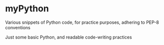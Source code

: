 # myPython
Various snippets of Python code, for practice purposes, adhering to PEP-8 conventions

Just some basic Python, and readable code-writing practices
